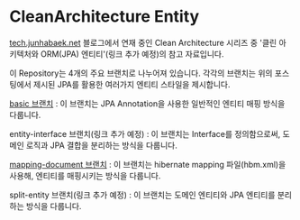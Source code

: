 # CleanArchitecture Entity

[tech.junhabaek.net](https://tech.junhabaek.net) 블로그에서 연재 중인 Clean Architecture 시리즈 중 '클린 아키텍처와 ORM(JPA) 엔티티'(링크 추가 예정)의 참고 자료입니다.

이 Repository는 4개의 주요 브랜치로 나누어져 있습니다.
각각의 브랜치는 위의 포스팅에서 제시된 JPA를 활용한 여러가지 엔티티 스타일을 제시합니다.

[basic 브랜치](https://github.com/Junh-b/CleanArchitectureEntity/tree/basic) : 이 브랜치는 JPA Annotation을 사용한 일반적인 엔티티 매핑 방식을 다룹니다.

entity-interface 브랜치(링크 추가 예정) : 이 브랜치는 Interface를 정의함으로써, 도메인 로직과 JPA 결합을 분리하는 방식을 다룹니다.

[mapping-document 브랜치](https://github.com/Junh-b/CleanArchitectureEntity/tree/mapping-document) : 이 브랜치는 hibernate mapping 파일(hbm.xml)을 사용해, 엔티티를 매핑시키는 방식을 다룹니다.

split-entity 브랜치(링크 추가 예정) : 이 브랜치는 도메인 엔티티와 JPA 엔티티를 분리하는 방식을 다룹니다.

